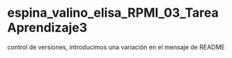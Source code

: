 # espina_valino_elisa_RPMI_03_TareaAprendizaje3
 control de versiones, introducimos una variación en el mensaje de README
